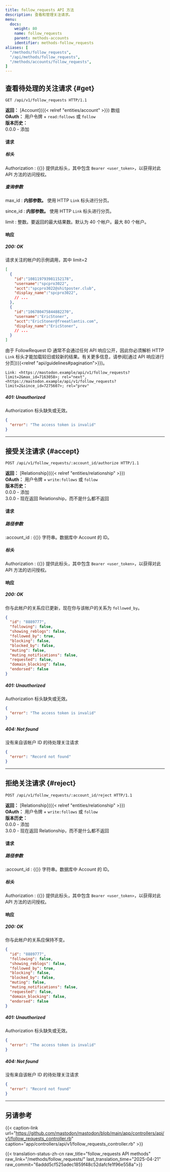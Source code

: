 ```yaml
---
title: follow_requests API 方法
description: 查看和管理关注请求。
menu:
  docs:
    weight: 80
    name: follow_requests
    parent: methods-accounts
    identifier: methods-follow_requests
aliases: [
  "/methods/follow_requests",
  "/api/methods/follow_requests",
  "/methods/accounts/follow_requests",
]
---
```


<style>
#TableOfContents ul ul ul {display: none}
</style>

## 查看待处理的关注请求 {#get}

```http
GET /api/v1/follow_requests HTTP/1.1
```

**返回：** [Account]({{< relref "entities/account" >}}) 数组\
**OAuth：** 用户令牌 + `read:follows` 或 `follow`\
**版本历史：**\
0.0.0 - 添加

#### 请求

##### 标头

Authorization
: {{<required>}} 提供此标头，其中包含 `Bearer <user_token>`，以获得对此 API 方法的访问授权。

##### 查询参数

max_id
: **内部参数。** 使用 HTTP `Link` 标头进行分页。

since_id
: **内部参数。** 使用 HTTP `Link` 标头进行分页。

limit
: 整数。要返回的最大结果数。默认为 40 个帐户。最大 80 个帐户。

#### 响应
##### 200: OK

请求关注的帐户的示例调用，其中 limit=2

```json
[
  {
    "id":"108119793981152178",
    "username":"spcpro3022",
    "acct":"spcpro3022@shitposter.club",
    "display_name":"spcpro3022",
    // ...
  },
  {
    "id":"106780475844882270",
    "username":"EricStoner",
    "acct":"EricStoner@freeatlantis.com",
    "display_name":"EricStoner",
    // ...
  }
]
```

由于 FollowRequest ID 通常不会通过任何 API 响应公开，因此你必须解析 HTTP `Link` 标头才能加载较旧或较新的结果。有关更多信息，请参阅[通过 API 响应进行分页]({{<relref "api/guidelines#pagination">}})。

```http
Link: <https://mastodon.example/api/v1/follow_requests?limit=2&max_id=7163058>; rel="next", <https://mastodon.example/api/v1/follow_requests?limit=2&since_id=7275607>; rel="prev"
```

##### 401: Unauthorized

Authorization 标头缺失或无效。

```json
{
  "error": "The access token is invalid"
}
```

---

## 接受关注请求 {#accept}

```http
POST /api/v1/follow_requests/:account_id/authorize HTTP/1.1
```

**返回：** [Relationship]({{< relref "entities/relationship" >}})\
**OAuth：** 用户令牌 + `write:follows` 或 `follow`\
**版本历史：**\
0.0.0 - 添加\
3.0.0 - 现在返回 Relationship，而不是什么都不返回

#### 请求

##### 路径参数

:account_id
: {{<required>}} 字符串。数据库中 Account 的 ID。

##### 标头

Authorization
: {{<required>}} 提供此标头，其中包含 `Bearer <user_token>`，以获得对此 API 方法的访问授权。

#### 响应
##### 200: OK

你与此帐户的关系应已更新，现在你与该帐户的关系为 `followed_by`。

```json
{
  "id": "8889777",
  "following": false,
  "showing_reblogs": false,
  "followed_by": true,
  "blocking": false,
  "blocked_by": false,
  "muting": false,
  "muting_notifications": false,
  "requested": false,
  "domain_blocking": false,
  "endorsed": false
}
```

##### 401: Unauthorized

Authorization 标头缺失或无效。

```json
{
  "error": "The access token is invalid"
}
```

##### 404: Not found

没有来自该帐户 ID 的待处理关注请求

```json
{
  "error": "Record not found"
}
```

---

## 拒绝关注请求 {#reject}

```http
POST /api/v1/follow_requests/:account_id/reject HTTP/1.1
```

**返回：** [Relationship]({{< relref "entities/relationship" >}})\
**OAuth：** 用户令牌 + `write:follows` 或 `follow`\
**版本历史：**\
0.0.0 - 添加\
3.0.0 - 现在返回 Relationship，而不是什么都不返回

#### 请求

##### 路径参数

:account_id
: {{<required>}} 字符串。数据库中 Account 的 ID。

##### 标头

Authorization
: {{<required>}} 提供此标头，其中包含 `Bearer <user_token>`，以获得对此 API 方法的访问授权。

#### 响应
##### 200: OK

你与此帐户的关系应保持不变。

```json
{
  "id": "8889777",
  "following": false,
  "showing_reblogs": false,
  "followed_by": true,
  "blocking": false,
  "blocked_by": false,
  "muting": false,
  "muting_notifications": false,
  "requested": false,
  "domain_blocking": false,
  "endorsed": false
}
```

##### 401: Unauthorized

Authorization 标头缺失或无效。

```json
{
  "error": "The access token is invalid"
}
```

##### 404: Not found

没有来自该帐户 ID 的待处理关注请求

```json
{
  "error": "Record not found"
}
```

---

## 另请参考

{{< caption-link url="https://github.com/mastodon/mastodon/blob/main/app/controllers/api/v1/follow_requests_controller.rb" caption="app/controllers/api/v1/follow_requests_controller.rb" >}}

{{< translation-status-zh-cn raw_title="follow_requests API methods" raw_link="/methods/follow_requests/" last_translation_time="2025-04-21" raw_commit="6addd5cf525adec1859f48c52dafcfe1f96e558a">}}
